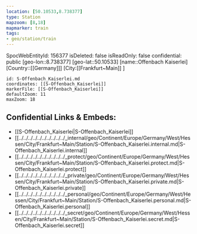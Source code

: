 ```yaml
---
location: [50.10533,8.738377]
type: Station 
mapzoom: [8,18] 
mapmarker: train 
tags:
- geo/station/train
---
```

SpocWebEntityId: 156377
isDeleted: false
isReadOnly: false
confidential: public
[geo-lon::8.738377]
[geo-lat::50.10533]
[name::Offenbach Kaiserlei]
[Country::[[Germany]]]
[City:[[Frankfurt~Main]] ]


```leaflet
id: S-Offenbach_Kaiserlei.md
coordinates: [[S-Offenbach_Kaiserlei]]
markerFile: [[S-Offenbach_Kaiserlei]]
defaultZoom: 11 
maxZoom: 18
```


## Confidential Links & Embeds: 
- [[S-Offenbach_Kaiserlei|S-Offenbach_Kaiserlei]] 
- [[../../../../../../../../../../_internal/geo/Continent/Europe/Germany/West/Hessen/City/Frankfurt~Main/Station/S-Offenbach_Kaiserlei.internal.md|S-Offenbach_Kaiserlei.internal]] 
- [[../../../../../../../../../../_protect/geo/Continent/Europe/Germany/West/Hessen/City/Frankfurt~Main/Station/S-Offenbach_Kaiserlei.protect.md|S-Offenbach_Kaiserlei.protect]] 
- [[../../../../../../../../../../_private/geo/Continent/Europe/Germany/West/Hessen/City/Frankfurt~Main/Station/S-Offenbach_Kaiserlei.private.md|S-Offenbach_Kaiserlei.private]] 
- [[../../../../../../../../../../_personal/geo/Continent/Europe/Germany/West/Hessen/City/Frankfurt~Main/Station/S-Offenbach_Kaiserlei.personal.md|S-Offenbach_Kaiserlei.personal]] 
- [[../../../../../../../../../../_secret/geo/Continent/Europe/Germany/West/Hessen/City/Frankfurt~Main/Station/S-Offenbach_Kaiserlei.secret.md|S-Offenbach_Kaiserlei.secret]] 
